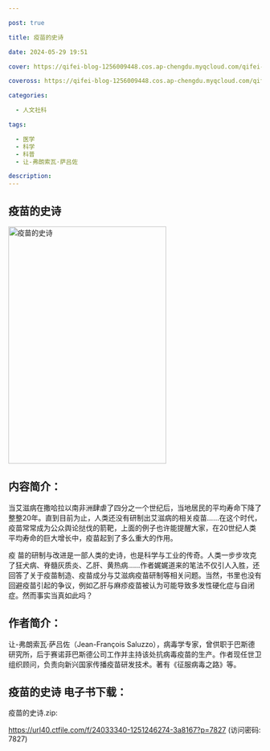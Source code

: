```yaml
---

post: true

title: 疫苗的史诗

date: 2024-05-29 19:51

cover: https://qifei-blog-1256009448.cos.ap-chengdu.myqcloud.com/qifei-blog/64f523ed661c6c8e542db9c2.jpg

coveross: https://qifei-blog-1256009448.cos.ap-chengdu.myqcloud.com/qifei-blog/64f523ed661c6c8e542db9c2.jpg

categories:

  - 人文社科

tags:

  - 医学
  - 科学
  - 科普
  - 让-弗朗索瓦·萨吕佐

description:
---
```


## 疫苗的史诗
<img alt="疫苗的史诗 " class="aligncenter loaded" data-was-processed="true" decoding="async" fetchpriority="high" height="471" src="https://qifei-blog-1256009448.cos.ap-chengdu.myqcloud.com/qifei-blog/64f523ed661c6c8e542db9c2.jpg" style="cursor: zoom-in;" width="314"/>

## 内容简介：

当艾滋病在撒哈拉以南非洲肆虐了四分之一个世纪后，当地居民的平均寿命下降了整整20年。直到目前为止，人类还没有研制出艾滋病的相关疫苗……在这个时代，疫苗常常成为公众舆论挞伐的箭靶，上面的例子也许能提醒大家，在20世纪人类平均寿命的巨大增长中，疫苗起到了多么重大的作用。

疫 苗的研制与改进是一部人类的史诗，也是科学与工业的传奇。人类一步步攻克了狂犬病、脊髓灰质炎、乙肝、黄热病……作者娓娓道来的笔法不仅引人入胜，还回答了关于疫苗制造、疫苗成分与艾滋病疫苗研制等相关问题。当然，书里也没有回避疫苗引起的争议，例如乙肝与麻疹疫苗被认为可能导致多发性硬化症与自闭症。然而事实当真如此吗？

## 作者简介：

让-弗朗索瓦·萨吕佐（Jean-François Saluzzo），病毒学专家，曾供职于巴斯德研究所，后于赛诺菲巴斯德公司工作并主持该处抗病毒疫苗的生产。作者现任世卫组织顾问，负责向新兴国家传播疫苗研发技术。著有《征服病毒之路》等。

## 疫苗的史诗 电子书下载：

疫苗的史诗.zip: 

https://url40.ctfile.com/f/24033340-1251246274-3a8167?p=7827 (访问密码: 7827)
